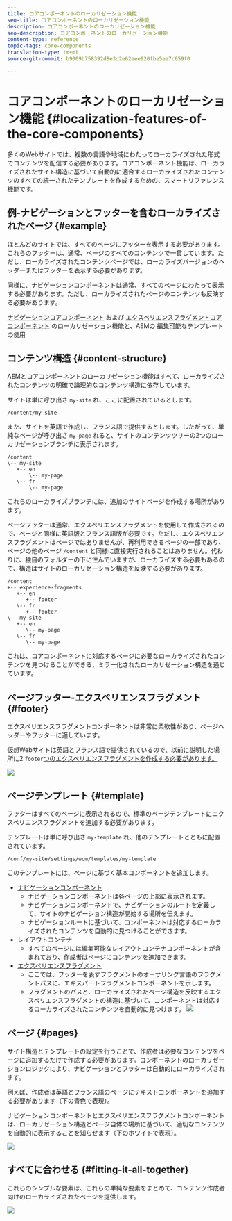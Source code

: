 ```yaml
---
title: コアコンポーネントのローカリゼーション機能
seo-title: コアコンポーネントのローカリゼーション機能
description: コアコンポーネントのローカリゼーション機能
seo-description: コアコンポーネントのローカリゼーション機能
content-type: reference
topic-tags: core-components
translation-type: tm+mt
source-git-commit: b9009b758392d8e3d2e62eee920fbe5ee7c659f0

---
```



# コアコンポーネントのローカリゼーション機能 {#localization-features-of-the-core-components}

多くのWebサイトでは、複数の言語や地域にわたってローカライズされた形式でコンテンツを配信する必要があります。コアコンポーネント機能は、ローカライズされたサイト構造に基づいて自動的に適合するローカライズされたコンテンツのすべての統一されたテンプレートを作成するための、スマートリファレンス機能です。

## 例-ナビゲーションとフッターを含むローカライズされたページ {#example}

ほとんどのサイトでは、すべてのページにフッターを表示する必要があります。これらのフッターは、通常、ページのすべてのコンテンツで一貫しています。ただし、ローカライズされたコンテンツページでは、ローカライズバージョンのヘッダーまたはフッターを表示する必要があります。

同様に、ナビゲーションコンポーネントは通常、すべてのページにわたって表示する必要があります。ただし、ローカライズされたページのコンテンツも反映する必要があります。

[ナビゲーションコアコンポーネント](navigation.md) および [エクスペリエンスフラグメントコアコンポーネント](experience-fragment.md) のローカリゼーション機能と、AEMの [編集可能](https://docs.adobe.com/content/help/en/experience-manager-64/authoring/siteandpage/templates.html)なテンプレートの使用

## コンテンツ構造 {#content-structure}

AEMとコアコンポーネントのローカリゼーション機能はすべて、ローカライズされたコンテンツの明確で論理的なコンテンツ構造に依存しています。

サイトは単に呼び出さ `my-site` れ、ここに配置されているとします。

```
/content/my-site
```

また、サイトを英語で作成し、フランス語で提供するとします。したがって、単純なページが呼び出さ `my-page` れると、サイトのコンテンツツリーの2つのローカリゼーションブランチに表示されます。

```
/content
\-- my-site
   +-- en
       \-- my-page
   \-- fr
       \-- my-page
```

これらのローカライズブランチには、追加のサイトページを作成する場所があります。

ページフッターは通常、エクスペリエンスフラグメントを使用して作成されるので、ページと同様に英語版とフランス語版が必要です。ただし、エクスペリエンスフラグメントはページではありませんが、再利用できるページの一部であり、ページの他のページ `/content` と同様に直接実行されることはありません。代わりに、独自のフォルダーの下に住んでいますが、ローカライズする必要もあるので、構造はサイトのローカリゼーション構造を反映する必要があります。

```
/content
+-- experience-fragments
   +-- en
      +-- footer
   \-- fr
      +-- footer
\-- my-site
   +-- en
      \-- my-page
   \-- fr
      \-- my-page
```

これは、コアコンポーネントに対応するページに必要なローカライズされたコンテンツを見つけることができる、ミラー化されたローカリゼーション構造を通じています。

## ページフッター-エクスペリエンスフラグメント {#footer}

エクスペリエンスフラグメントコンポーネントは非常に柔軟性があり、ページヘッダーやフッターに適しています。

仮想Webサイトは英語とフランス語で提供されているので、以前に説明した場所に2 `footer`[つのエクスペリエンスフラグメントを作成する必要があります。](#content-structure)

![](assets/screen-shot-2019-09-09-11.08.28.png)

## ページテンプレート {#template}

フッターはすべてのページに表示されるので、標準のページテンプレートにエクスペリエンスフラグメントを追加する必要があります。

テンプレートは単に呼び出さ `my-template` れ、他のテンプレートとともに配置されています。

```
/conf/my-site/settings/wcm/templates/my-template
```

このテンプレートには、ページに基づく基本コンポーネントを追加します。

* [ナビゲーションコンポーネント](navigation.md)
   * ナビゲーションコンポーネントは各ページの上部に表示されます。
   * ナビゲーションコンポーネントで、ナビゲーションのルートを定義して、サイトのナビゲーション構造が開始する場所を伝えます。
   * ナビゲーションルートに基づいて、コンポーネントは対応するローカライズされたコンテンツを自動的に見つけることができます。
* レイアウトコンテナ
   * すべてのページには編集可能なレイアウトコンテナコンポーネントが含まれており、作成者はページにコンテンツを追加できます。
* [エクスペリエンスフラグメント](experience-fragment.md)
   * ここでは、フッターを表すフラグメントのオーサリング言語のフラグメントパスに、エキスパートフラグメントコンポーネントを示します。
   * フラグメントのパスと、ローカライズされたページ構造を反映するエクスペリエンスフラグメントの構造に基づいて、コンポーネントは対応するローカライズされたコンテンツを自動的に見つけます。
   ![](assets/screen-shot-2019-09-09-11.20.10.png)

## ページ {#pages}

サイト構造とテンプレートの設定を行うことで、作成者は必要なコンテンツをページに追加するだけで作成する必要があります。コンポーネントのローカリゼーションロジックにより、ナビゲーションとフッターは自動的にローカライズされます。

例えば、作成者は英語とフランス語のページにテキストコンポーネントを追加する必要があります（下の青色で表現）。

ナビゲーションコンポーネントとエクスペリエンスフラグメントコンポーネントは、ローカリゼーション構造とページ自体の場所に基づいて、適切なコンテンツを自動的に表示することを知らせます（下のホワイトで表現）。

![](assets/screen-shot-2019-09-09-11.22.14.png)

## すべてに合わせる {#fitting-it-all-together}

これらのシンプルな要素は、これらの単純な要素をまとめて、コンテンツ作成者向けのローカライズされたページを提供します。

![](assets/screen-shot-2019-09-09-11.27.58.png)
